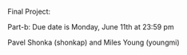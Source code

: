 Final Project:

Part-b: Due date is Monday, June 11th at 23:59 pm

Pavel Shonka (shonkap) and Miles Young (youngmi)  
